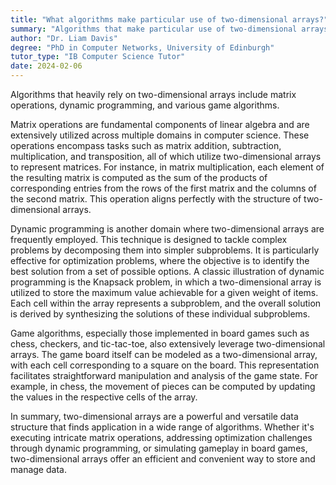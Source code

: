 ```yaml
---
title: "What algorithms make particular use of two-dimensional arrays?"
summary: "Algorithms that make particular use of two-dimensional arrays include matrix operations, dynamic programming, and game algorithms."
author: "Dr. Liam Davis"
degree: "PhD in Computer Networks, University of Edinburgh"
tutor_type: "IB Computer Science Tutor"
date: 2024-02-06
---
```


Algorithms that heavily rely on two-dimensional arrays include matrix operations, dynamic programming, and various game algorithms.

Matrix operations are fundamental components of linear algebra and are extensively utilized across multiple domains in computer science. These operations encompass tasks such as matrix addition, subtraction, multiplication, and transposition, all of which utilize two-dimensional arrays to represent matrices. For instance, in matrix multiplication, each element of the resulting matrix is computed as the sum of the products of corresponding entries from the rows of the first matrix and the columns of the second matrix. This operation aligns perfectly with the structure of two-dimensional arrays.

Dynamic programming is another domain where two-dimensional arrays are frequently employed. This technique is designed to tackle complex problems by decomposing them into simpler subproblems. It is particularly effective for optimization problems, where the objective is to identify the best solution from a set of possible options. A classic illustration of dynamic programming is the Knapsack problem, in which a two-dimensional array is utilized to store the maximum value achievable for a given weight of items. Each cell within the array represents a subproblem, and the overall solution is derived by synthesizing the solutions of these individual subproblems.

Game algorithms, especially those implemented in board games such as chess, checkers, and tic-tac-toe, also extensively leverage two-dimensional arrays. The game board itself can be modeled as a two-dimensional array, with each cell corresponding to a square on the board. This representation facilitates straightforward manipulation and analysis of the game state. For example, in chess, the movement of pieces can be computed by updating the values in the respective cells of the array.

In summary, two-dimensional arrays are a powerful and versatile data structure that finds application in a wide range of algorithms. Whether it's executing intricate matrix operations, addressing optimization challenges through dynamic programming, or simulating gameplay in board games, two-dimensional arrays offer an efficient and convenient way to store and manage data.
    